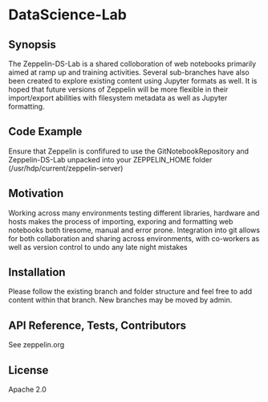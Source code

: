# DataScience-Lab

## Synopsis
The Zeppelin-DS-Lab is a shared colloboration of web notebooks primarily aimed at ramp up and training activities.  Several sub-branches have also been created to explore existing content using Jupyter formats as well.  It is hoped that future versions of Zeppelin will be more flexible in their import/export abilities with filesystem metadata as well as Jupyter formatting.

## Code Example
Ensure that Zeppelin is confifured to use the GitNotebookRepository and Zeppelin-DS-Lab unpacked into your ZEPPELIN_HOME folder (/usr/hdp/current/zeppelin-server)

## Motivation
Working across many environments testing different libraries, hardware and hosts makes the process of importing, exporing and formatting web notebooks both tiresome, manual and error prone.  Integration into git allows for both collaboration and sharing across environments, with co-workers as well as version control to undo any late night mistakes

## Installation
Please follow the existing branch and folder structure and feel free to add content within that branch.  New branches may be moved by admin.

## API Reference, Tests, Contributors
See zeppelin.org

## License
Apache 2.0
